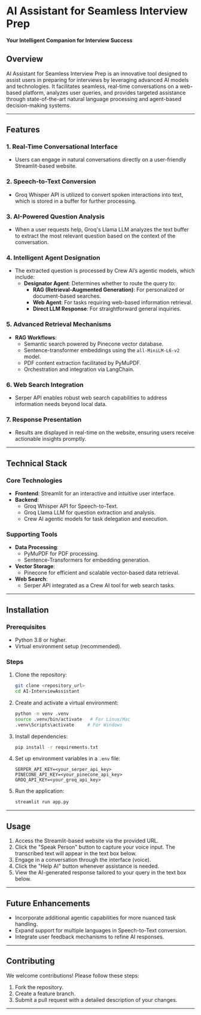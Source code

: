 # AI Assistant for Seamless Interview Prep

**Your Intelligent Companion for Interview Success**

## Overview

AI Assistant for Seamless Interview Prep is an innovative tool designed to assist users in preparing for interviews by leveraging advanced AI models and technologies. It facilitates seamless, real-time conversations on a web-based platform, analyzes user queries, and provides targeted assistance through state-of-the-art natural language processing and agent-based decision-making systems.

---

## Features

### 1. Real-Time Conversational Interface

- Users can engage in natural conversations directly on a user-friendly Streamlit-based website.

### 2. Speech-to-Text Conversion

- Groq Whisper API is utilized to convert spoken interactions into text, which is stored in a buffer for further processing.

### 3. AI-Powered Question Analysis

- When a user requests help, Groq's Llama LLM analyzes the text buffer to extract the most relevant question based on the context of the conversation.

### 4. Intelligent Agent Designation

- The extracted question is processed by Crew AI’s agentic models, which include:
  - **Designator Agent**: Determines whether to route the query to:
    - **RAG (Retrieval-Augmented Generation)**: For personalized or document-based searches.
    - **Web Agent**: For tasks requiring web-based information retrieval.
    - **Direct LLM Response**: For straightforward general inquiries.

### 5. Advanced Retrieval Mechanisms

- **RAG Workflows**:
  - Semantic search powered by Pinecone vector database.
  - Sentence-transformer embeddings using the `all-MiniLM-L6-v2` model.
  - PDF content extraction facilitated by PyMuPDF.
  - Orchestration and integration via LangChain.

### 6. Web Search Integration

- Serper API enables robust web search capabilities to address information needs beyond local data.

### 7. Response Presentation

- Results are displayed in real-time on the website, ensuring users receive actionable insights promptly.

---

## Technical Stack

### Core Technologies

- **Frontend**: Streamlit for an interactive and intuitive user interface.
- **Backend**:
  - Groq Whisper API for Speech-to-Text.
  - Groq Llama LLM for question extraction and analysis.
  - Crew AI agentic models for task delegation and execution.

### Supporting Tools

- **Data Processing**:
  - PyMuPDF for PDF processing.
  - Sentence-Transformers for embedding generation.
- **Vector Storage**:
  - Pinecone for efficient and scalable vector-based data retrieval.
- **Web Search**:
  - Serper API integrated as a Crew AI tool for web search tasks.

---

## Installation

### Prerequisites

- Python 3.8 or higher.
- Virtual environment setup (recommended).

### Steps

1. Clone the repository:

   ```bash
   git clone <repository_url>
   cd AI-InterviewAssistant
   ```

2. Create and activate a virtual environment:

   ```bash
   python -m venv .venv
   source .venv/bin/activate   # For Linux/Mac
   .venv\Scripts\activate     # For Windows
   ```

3. Install dependencies:

   ```bash
   pip install -r requirements.txt
   ```

4. Set up environment variables in a `.env` file:

   ```env
   SERPER_API_KEY=<your_serper_api_key>
   PINECONE_API_KEY=<your_pinecone_api_key>
   GROQ_API_KEY=<your_groq_api_key>
   ```

5. Run the application:

   ```bash
   streamlit run app.py
   ```

---

## Usage

1. Access the Streamlit-based website via the provided URL.
2. Click the "Speak Person" button to capture your voice input. The transcribed text will appear in the text box below.
3. Engage in a conversation through the interface (voice).
4. Click the "Help AI" button whenever assistance is needed.
5. View the AI-generated response tailored to your query in the text box below.

---

## Future Enhancements

- Incorporate additional agentic capabilities for more nuanced task handling.
- Expand support for multiple languages in Speech-to-Text conversion.
- Integrate user feedback mechanisms to refine AI responses.

---

## Contributing

We welcome contributions! Please follow these steps:

1. Fork the repository.
2. Create a feature branch.
3. Submit a pull request with a detailed description of your changes.

---

